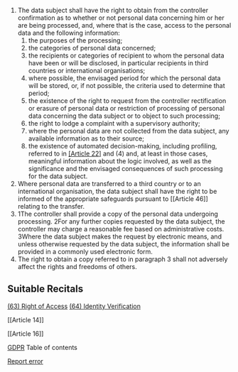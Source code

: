 
1. The data subject shall have the right to obtain from the controller confirmation as to whether or not personal data concerning him or her are being processed, and, where that is the case, access to the personal data and the following information:
	1. the purposes of the processing;
	2. the categories of personal data concerned;
	3. the recipients or categories of recipient to whom the personal data have been or will be disclosed, in particular recipients in third countries or international organisations;
	4. where possible, the envisaged period for which the personal data will be stored, or, if not possible, the criteria used to determine that period;
	5. the existence of the right to request from the controller rectification or erasure of personal data or restriction of processing of personal data concerning the data subject or to object to such processing;
	6. the right to lodge a complaint with a supervisory authority;
	7. where the personal data are not collected from the data subject, any available information as to their source;
	8. the existence of automated decision-making, including profiling, referred to in [[Article 22]](1) and (4) and, at least in those cases, meaningful information about the logic involved, as well as the significance and the envisaged consequences of such processing for the data subject.
2. Where personal data are transferred to a third country or to an international organisation, the data subject shall have the right to be informed of the appropriate safeguards pursuant to [[Article 46]] relating to the transfer.
3. 1The controller shall provide a copy of the personal data undergoing processing. 2For any further copies requested by the data subject, the controller may charge a reasonable fee based on administrative costs. 3Where the data subject makes the request by electronic means, and unless otherwise requested by the data subject, the information shall be provided in a commonly used electronic form.
4. The right to obtain a copy referred to in paragraph 3 shall not adversely affect the rights and freedoms of others.



## Suitable Recitals



[(63) Right of Access](https://gdpr-info.eu/recitals/no-63/)
[(64) Identity Verification](https://gdpr-info.eu/recitals/no-64/)




[[Article 14]]


[[Article 16]]



[GDPR](https://gdpr-info.eu)
Table of contents


[Report error](https://gdpr-info.eu/gf/?TB_iframe=true&height=306 "Your message")


